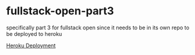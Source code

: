 # fullstack-open-part3
specifically part 3 for fullstack open since it needs to be in its own repo to be deployed to heroku

[Heroku Deployment](https://fierce-chamber-14106.herokuapp.com/)